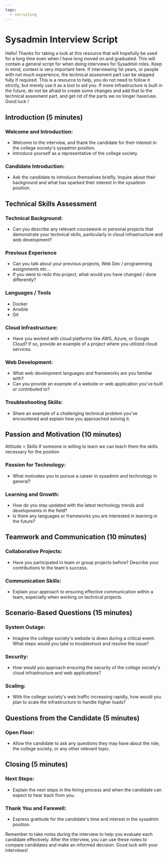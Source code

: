 ```yaml
---
tags:
  - recruiting
---
```


# Sysadmin Interview Script

 Hello! Thanks for taking a look at this resource that will hopefully be used for a long time even when I have long moved on and graduated. This will contain a general script for when doing interviews for Sysadmin roles. Keep in mind, context is very important here. If interviewing 1st years, or people with not much experience, the technical assesment part can be skipped fully if required. This is a resource to help, you do not need to follow it strictly, but merely use it as a tool to aid you. If more infrastructure is built in the future, do not be afraid to create some changes and add that to the technical assesment part, and get rid of the parts we no longer have/use. Good luck !

## Introduction (5 minutes)

### Welcome and Introduction:

- Welcome to the interview, and thank the candidate for their interest in the college society's sysadmin position.
- Introduce yourself as a representative of the college society.

### Candidate Introduction:

- Ask the candidate to introduce themselves briefly. Inquire about their background and what has sparked their interest in the sysadmin position.

## Technical Skills Assessment

### Technical Background:

- Can you describe any relevant coursework or personal projects that demonstrate your technical skills, particularly in cloud infrastructure and web development?
### Previous Experience
- Can you talk about your previous projects, Web Dev / programming assignments etc...
- If you were to redo this project, what would you have changed / done differently?

### Languages / Tools
- Docker
- Ansible
- Git

### Cloud Infrastructure:

- Have you worked with cloud platforms like AWS, Azure, or Google Cloud? If so, provide an example of a project where you utilized cloud services.

### Web Development:

- What web development languages and frameworks are you familiar with?
- Can you provide an example of a website or web application you've built or contributed to?

### Troubleshooting Skills:

- Share an example of a challenging technical problem you've encountered and explain how you approached solving it.

## Passion and Motivation (10 minutes)
Attitude > Skills
If someone is willing to learn we can teach them the skills necessary for the position

### Passion for Technology:

- What motivates you to pursue a career in sysadmin and technology in general?

### Learning and Growth:

- How do you stay updated with the latest technology trends and developments in the field?
- Is there any languages or frameworks you are interested in learning in the future?

## Teamwork and Communication (10 minutes)

### Collaborative Projects:

- Have you participated in team or group projects before? Describe your contributions to the team's success.

### Communication Skills:

- Explain your approach to ensuring effective communication within a team, especially when working on technical projects.

## Scenario-Based Questions (15 minutes)

### System Outage:

- Imagine the college society's website is down during a critical event. What steps would you take to troubleshoot and resolve the issue?

### Security:

- How would you approach ensuring the security of the college society's cloud infrastructure and web applications?

### Scaling:

- With the college society's web traffic increasing rapidly, how would you plan to scale the infrastructure to handle higher loads?

## Questions from the Candidate (5 minutes)

### Open Floor:

- Allow the candidate to ask any questions they may have about the role, the college society, or any other relevant topic.

## Closing (5 minutes)

### Next Steps:

- Explain the next steps in the hiring process and when the candidate can expect to hear back from you.

### Thank You and Farewell:

- Express gratitude for the candidate's time and interest in the sysadmin position.

Remember to take notes during the interview to help you evaluate each candidate effectively. After the interview, you can use these notes to compare candidates and make an informed decision. Good luck with your interviews!
